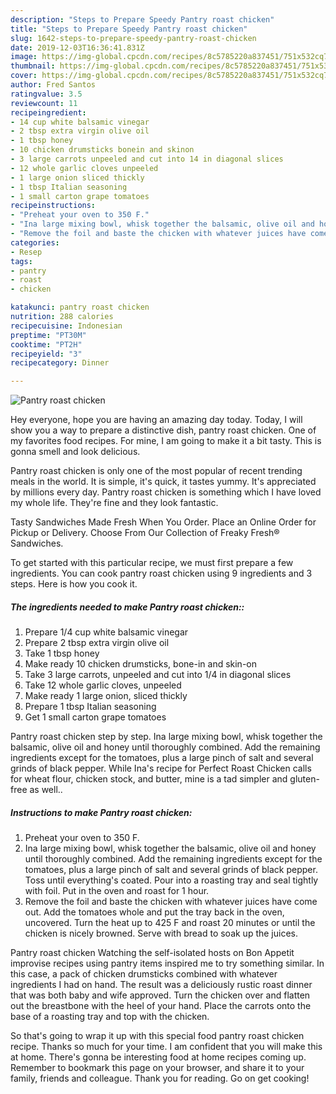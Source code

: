 ```yaml
---
description: "Steps to Prepare Speedy Pantry roast chicken"
title: "Steps to Prepare Speedy Pantry roast chicken"
slug: 1642-steps-to-prepare-speedy-pantry-roast-chicken
date: 2019-12-03T16:36:41.831Z
image: https://img-global.cpcdn.com/recipes/8c5785220a837451/751x532cq70/pantry-roast-chicken-recipe-main-photo.jpg
thumbnail: https://img-global.cpcdn.com/recipes/8c5785220a837451/751x532cq70/pantry-roast-chicken-recipe-main-photo.jpg
cover: https://img-global.cpcdn.com/recipes/8c5785220a837451/751x532cq70/pantry-roast-chicken-recipe-main-photo.jpg
author: Fred Santos
ratingvalue: 3.5
reviewcount: 11
recipeingredient:
- 14 cup white balsamic vinegar
- 2 tbsp extra virgin olive oil
- 1 tbsp honey
- 10 chicken drumsticks bonein and skinon
- 3 large carrots unpeeled and cut into 14 in diagonal slices
- 12 whole garlic cloves unpeeled
- 1 large onion sliced thickly
- 1 tbsp Italian seasoning
- 1 small carton grape tomatoes
recipeinstructions:
- "Preheat your oven to 350 F."
- "Ina large mixing bowl, whisk together the balsamic, olive oil and honey until thoroughly combined. Add the remaining ingredients except for the tomatoes, plus a large pinch of salt and several grinds of black pepper. Toss until everything&#39;s coated. Pour into a roasting tray and seal tightly with foil. Put in the oven and roast for 1 hour."
- "Remove the foil and baste the chicken with whatever juices have come out. Add the tomatoes whole and put the tray back in the oven, uncovered. Turn the heat up to 425 F and roast 20 minutes or until the chicken is nicely browned. Serve with bread to soak up the juices."
categories:
- Resep
tags:
- pantry
- roast
- chicken

katakunci: pantry roast chicken
nutrition: 288 calories
recipecuisine: Indonesian
preptime: "PT30M"
cooktime: "PT2H"
recipeyield: "3"
recipecategory: Dinner

---
```



![Pantry roast chicken](https://img-global.cpcdn.com/recipes/8c5785220a837451/751x532cq70/pantry-roast-chicken-recipe-main-photo.jpg)

Hey everyone, hope you are having an amazing day today. Today, I will show you a way to prepare a distinctive dish, pantry roast chicken. One of my favorites food recipes. For mine, I am going to make it a bit tasty. This is gonna smell and look delicious.

Pantry roast chicken is only one of the most popular of recent trending meals in the world. It is simple, it's quick, it tastes yummy. It's appreciated by millions every day. Pantry roast chicken is something which I have loved my whole life. They're fine and they look fantastic.

Tasty Sandwiches Made Fresh When You Order. Place an Online Order for Pickup or Delivery. Choose From Our Collection of Freaky Fresh® Sandwiches.


To get started with this particular recipe, we must first prepare a few ingredients. You can cook pantry roast chicken using 9 ingredients and 3 steps. Here is how you cook it.

##### The ingredients needed to make Pantry roast chicken::

1. Prepare 1/4 cup white balsamic vinegar
1. Prepare 2 tbsp extra virgin olive oil
1. Take 1 tbsp honey
1. Make ready 10 chicken drumsticks, bone-in and skin-on
1. Take 3 large carrots, unpeeled and cut into 1/4 in diagonal slices
1. Take 12 whole garlic cloves, unpeeled
1. Make ready 1 large onion, sliced thickly
1. Prepare 1 tbsp Italian seasoning
1. Get 1 small carton grape tomatoes


Pantry roast chicken step by step. Ina large mixing bowl, whisk together the balsamic, olive oil and honey until thoroughly combined. Add the remaining ingredients except for the tomatoes, plus a large pinch of salt and several grinds of black pepper. While Ina&#39;s recipe for Perfect Roast Chicken calls for wheat flour, chicken stock, and butter, mine is a tad simpler and gluten-free as well.. 

##### Instructions to make Pantry roast chicken:

1. Preheat your oven to 350 F.
1. Ina large mixing bowl, whisk together the balsamic, olive oil and honey until thoroughly combined. Add the remaining ingredients except for the tomatoes, plus a large pinch of salt and several grinds of black pepper. Toss until everything&#39;s coated. Pour into a roasting tray and seal tightly with foil. Put in the oven and roast for 1 hour.
1. Remove the foil and baste the chicken with whatever juices have come out. Add the tomatoes whole and put the tray back in the oven, uncovered. Turn the heat up to 425 F and roast 20 minutes or until the chicken is nicely browned. Serve with bread to soak up the juices.


Pantry roast chicken Watching the self-isolated hosts on Bon Appetit improvise recipes using pantry items inspired me to try something similar. In this case, a pack of chicken drumsticks combined with whatever ingredients I had on hand. The result was a deliciously rustic roast dinner that was both baby and wife approved. Turn the chicken over and flatten out the breastbone with the heel of your hand. Place the carrots onto the base of a roasting tray and top with the chicken. 

So that's going to wrap it up with this special food pantry roast chicken recipe. Thanks so much for your time. I am confident that you will make this at home. There's gonna be interesting food at home recipes coming up. Remember to bookmark this page on your browser, and share it to your family, friends and colleague. Thank you for reading. Go on get cooking!
